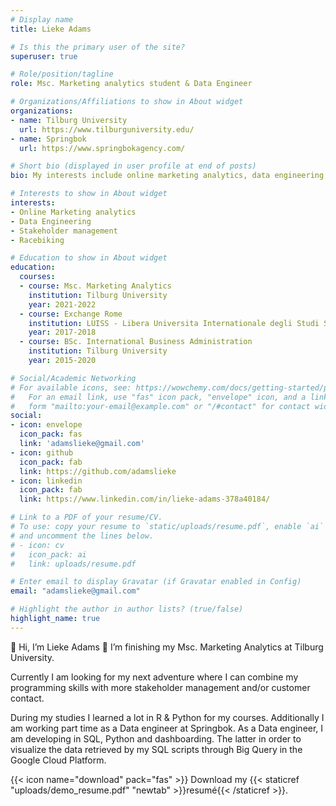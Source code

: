 ```yaml
---
# Display name
title: Lieke Adams

# Is this the primary user of the site?
superuser: true

# Role/position/tagline
role: Msc. Marketing analytics student & Data Engineer

# Organizations/Affiliations to show in About widget
organizations:
- name: Tilburg University
  url: https://www.tilburguniversity.edu/
- name: Springbok
  url: https://www.springbokagency.com/

# Short bio (displayed in user profile at end of posts)
bio: My interests include online marketing analytics, data engineering, stakeholder management and racebiking.

# Interests to show in About widget
interests:
- Online Marketing analytics
- Data Engineering
- Stakeholder management
- Racebiking

# Education to show in About widget
education:
  courses:
  - course: Msc. Marketing Analytics
    institution: Tilburg University
    year: 2021-2022
  - course: Exchange Rome
    institution: LUISS - Libera Universita Internationale degli Studi Sociali Guido Carli
    year: 2017-2018
  - course: BSc. International Business Administration
    institution: Tilburg University
    year: 2015-2020

# Social/Academic Networking
# For available icons, see: https://wowchemy.com/docs/getting-started/page-builder/#icons
#   For an email link, use "fas" icon pack, "envelope" icon, and a link in the
#   form "mailto:your-email@example.com" or "/#contact" for contact widget.
social:
- icon: envelope
  icon_pack: fas
  link: 'adamslieke@gmail.com'
- icon: github
  icon_pack: fab
  link: https://github.com/adamslieke
- icon: linkedin
  icon_pack: fab
  link: https://www.linkedin.com/in/lieke-adams-378a40184/

# Link to a PDF of your resume/CV.
# To use: copy your resume to `static/uploads/resume.pdf`, enable `ai` icons in `params.toml`, 
# and uncomment the lines below.
# - icon: cv
#   icon_pack: ai
#   link: uploads/resume.pdf

# Enter email to display Gravatar (if Gravatar enabled in Config)
email: "adamslieke@gmail.com"

# Highlight the author in author lists? (true/false)
highlight_name: true
---
```


👋 Hi, I’m Lieke Adams 🌱 I’m finishing my Msc. Marketing Analytics at Tilburg University.

Currently I am looking for my next adventure where I can combine my programming skills with more stakeholder management and/or customer contact. 

During my studies I learned a lot in R & Python for my courses. Additionally I am working part time as a Data engineer at Springbok. As a Data engineer, I am developing in SQL, Python and dashboarding. The latter in order to visualize the data retrieved by my SQL scripts through Big Query in the Google Cloud Platform.


{{< icon name="download" pack="fas" >}} Download my {{< staticref "uploads/demo_resume.pdf" "newtab" >}}resumé{{< /staticref >}}.
